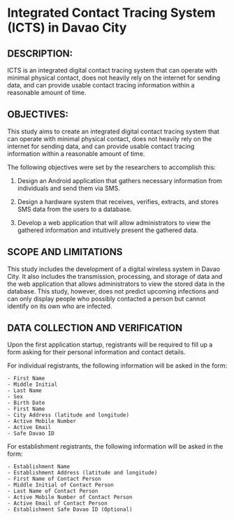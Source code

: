 # Integrated Contact Tracing System (ICTS) in Davao City

## DESCRIPTION:

ICTS is an integrated digital contact tracing system that can operate with minimal physical contact, does not heavily rely on the internet for sending data, and can provide usable contact tracing information within a reasonable amount of time.

## OBJECTIVES:

This study aims to create an integrated digital contact tracing system that can operate with minimal physical contact, does not heavily rely on the internet for sending data, and can provide usable contact tracing information within a reasonable amount of time.

The following objectives were set by the researchers to accomplish this:

1. Design an Android application that gathers necessary information from individuals and send them via SMS.

2. Design a hardware system that receives, verifies, extracts, and stores SMS data from the users to a database.

3. Develop a web application that will allow administrators to view the gathered information and intuitively present the gathered data.

## SCOPE AND LIMITATIONS

This study includes the development of a digital wireless system in Davao City. It also includes the transmission, processing, and storage of data and the web application that allows administrators to view the stored data in the database. This study, however, does not predict upcoming infections and can only display people who possibly contacted a person but cannot identify on its own who are infected.

## DATA COLLECTION AND VERIFICATION

Upon the first application startup, registrants will be required to fill up a form asking for their personal information and contact details.

For individual registrants, the following information will be asked in the form:

	- First Name
	- Middle Initial
	- Last Name
	- Sex
	- Birth Date
	- First Name
	- City Address (latitude and longitude)
	- Active Mobile Number
	- Active Email
	- Safe Davao ID

For establishment registrants, the following information will be asked in the form:

	- Establishment Name
	- Establishment Address (latitude and longitude)
	- First Name of Contact Person
	- Middle Initial of Contact Person
	- Last Name of Contact Person
	- Active Mobile Number of Contact Person
	- Active Email of Contact Person
	- Establishment Safe Davao ID (Optional)